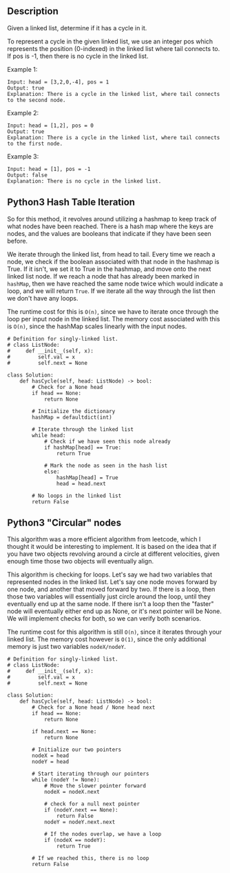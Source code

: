 ## Description

Given a linked list, determine if it has a cycle in it.

To represent a cycle in the given linked list, we use an integer pos which represents the position (0-indexed) in the linked list where tail connects to. If pos is -1, then there is no cycle in the linked list.

 

Example 1:

```
Input: head = [3,2,0,-4], pos = 1
Output: true
Explanation: There is a cycle in the linked list, where tail connects to the second node.
```

Example 2:

```
Input: head = [1,2], pos = 0
Output: true
Explanation: There is a cycle in the linked list, where tail connects to the first node.
```
Example 3:

```
Input: head = [1], pos = -1
Output: false
Explanation: There is no cycle in the linked list.
```

## Python3 Hash Table Iteration

So for this method, it revolves around utilizing a hashmap to keep track of what nodes have been reached. There is a hash map where the keys are nodes, and the values are booleans that indicate if they have been seen before. 

We iterate through the linked list, from head to tail. Every time we reach a node, we check if the boolean associated with that node in the hashmap is True. If it isn't, we set it to True in the hashmap, and move onto the next linked list node. If we reach a node that has already been marked in `hashMap`, then we have reached the same node twice which would indicate a loop, and we will return `True`. If we iterate all the way through the list then we don't have any loops.

The runtime cost for this is `O(n)`, since we have to iterate once through the loop per input node in the linked list. The memory cost associated with this is `O(n)`, since the hashMap scales linearly with the input nodes.

```
# Definition for singly-linked list.
# class ListNode:
#     def __init__(self, x):
#         self.val = x
#         self.next = None

class Solution:
    def hasCycle(self, head: ListNode) -> bool:
        # Check for a None head
        if head == None:
            return None
        
        # Initialize the dictionary
        hashMap = defaultdict(int)

        # Iterate through the linked list
        while head:
            # Check if we have seen this node already
            if hashMap[head] == True:
                return True

            # Mark the node as seen in the hash list
            else:
                hashMap[head] = True
                head = head.next
        
        # No loops in the linked list
        return False
```  

## Python3 "Circular" nodes

This algorithm was a more efficient algorithm from leetcode, which I thought it would be interesting to implement. It is based on the idea that if you have two objects revolving around a circle at different velocities, given enough time those two objects will eventually align.

This algorithm is checking for loops. Let's say we had two variables that represented nodes in the linked list. Let's say one node moves forward by one node, and another that moved forward by two. If there is a loop, then those two variables will essentially just circle around the loop, until they eventually end up at the same node. If there isn't a loop then the "faster" node will eventually either end up as None, or it's next pointer will be None. We will implement checks for both, so we can verify both scenarios.

The runtime cost for this algorithm is still `O(n)`, since it iterates through your linked list. The memory cost however is `O(1)`, since the only additional memory is just two variables `nodeX/nodeY`.

```
# Definition for singly-linked list.
# class ListNode:
#     def __init__(self, x):
#         self.val = x
#         self.next = None

class Solution:
    def hasCycle(self, head: ListNode) -> bool:
        # Check for a None head / None head next
        if head == None:
            return None
        
        if head.next == None:
            return None
        
        # Initialize our two pointers
        nodeX = head
        nodeY = head
        
        # Start iterating through our pointers
        while (nodeY != None):
            # Move the slower pointer forward
            nodeX = nodeX.next
            
            # check for a null next pointer
            if (nodeY.next == None):
                return False
            nodeY = nodeY.next.next
            
            # If the nodes overlap, we have a loop
            if (nodeX == nodeY):
                return True
        
        # If we reached this, there is no loop
        return False
```